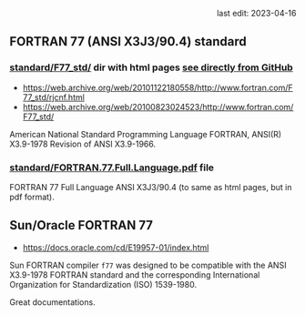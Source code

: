 <p align="right">last edit: 2023-04-16</p>

## FORTRAN 77 (ANSI X3J3/90.4) standard

### [standard/F77_std/](standard/F77_std/) dir with html pages [see directly from GitHub](https://raw.githack.com/musinsky/develop/master/fortran/FORTRAN77_doc/standard/F77_std/rjcnf.html)
* https://web.archive.org/web/20101122180558/http://www.fortran.com/F77_std/rjcnf.html
* https://web.archive.org/web/20100823024523/http://www.fortran.com/F77_std/

American National Standard Programming Language FORTRAN, ANSI(R) X3.9-1978
Revision of ANSI X3.9-1966.

### [standard/FORTRAN.77.Full.Language.pdf](standard/FORTRAN.77.Full.Language.pdf) file
FORTRAN 77 Full Language ANSI X3J3/90.4 (to same as html pages, but in pdf format).

## Sun/Oracle FORTRAN 77
* https://docs.oracle.com/cd/E19957-01/index.html

Sun FORTRAN compiler `f77` was designed to be compatible with the ANSI X3.9-1978
FORTRAN standard and the corresponding International Organization for
Standardization (ISO) 1539-1980.

Great documentations.
